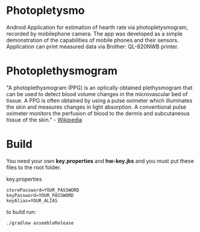 # Photopletysmo
Android Application for estimation of hearth rate via photopletysmogram, recorded by mobilephone camera. The app was developed as a simple demonstration of the capabilities of mobile phones and their sensors. Application can print measured data via Brother: QL-820NWB printer.

# Photoplethysmogram
"A photoplethysmogram (PPG) is an optically obtained plethysmogram that can be used to detect blood volume changes in the microvascular bed of tissue. A PPG is often obtained by using a pulse oximeter which illuminates the skin and measures changes in light absorption. A conventional pulse oximeter monitors the perfusion of blood to the dermis and subcutaneous tissue of the skin." - [Wikipedia](https://en.wikipedia.org/wiki/Photoplethysmogram)

# Build
You need your own **key.properties** and **hw-key.jks** and you must put these files to the root folder.

key.properties
    
    storePassword=YOUR_PASSWORD
    keyPassword=YOUR_PASSWORD
    keyAlias=YOUR_ALIAS

to build run:

    ./gradlew assembleRelease
